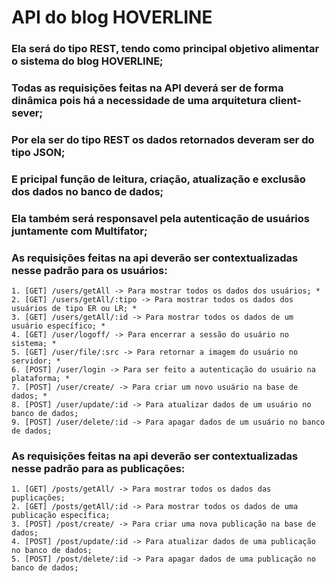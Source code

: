 
# API do blog HOVERLINE

### Ela será do tipo REST, tendo como principal objetivo alimentar o sistema do blog HOVERLINE;
### Todas as requisições feitas na API deverá ser de forma dinâmica pois há a necessidade de uma arquitetura client-sever;
### Por ela ser do tipo REST os dados retornados deveram ser do tipo JSON;
### E pricipal função de leitura, criação, atualização e exclusão dos dados no banco de dados;
### Ela também será responsavel pela autenticação de usuários juntamente com Multifator;
### As requisições feitas na api deverão ser contextualizadas nesse padrão para os usuários:
	1. [GET] /users/getAll -> Para mostrar todos os dados dos usuários; *
	2. [GET] /users/getAll/:tipo -> Para mostrar todos os dados dos usuários de tipo ER ou LR; *
	3. [GET] /users/getAll/:id -> Para mostrar todos os dados de um usuário específico; *
	4. [GET] /user/logoff/ -> Para encerrar a sessão do usuário no sistema; *
	5. [GET] /user/file/:src -> Para retornar a imagem do usuário no servidor; *
	6. [POST] /user/login -> Para ser feito a autenticação do usuário na plataforma; *
	7. [POST] /user/create/ -> Para criar um novo usuário na base de dados; *
	8. [POST] /user/update/:id -> Para atualizar dados de um usuário no banco de dados; 
	9. [POST] /user/delete/:id -> Para apagar dados de um usuário no banco de dados;
### As requisições feitas na api deverão ser contextualizadas nesse padrão para as publicações:
	1. [GET] /posts/getAll/ -> Para mostrar todos os dados das puplicações;
	2. [GET] /posts/getAll/:id -> Para mostrar todos os dados de uma publicação específica;
	3. [POST] /post/create/ -> Para criar uma nova publicação na base de dados;
	4. [POST] /post/update/:id -> Para atualizar dados de uma publicação no banco de dados;
	5. [POST] /post/delete/:id -> Para apagar dados de uma publicação no banco de dados;
